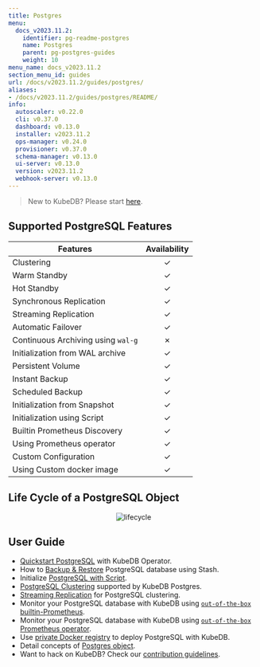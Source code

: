 ```yaml
---
title: Postgres
menu:
  docs_v2023.11.2:
    identifier: pg-readme-postgres
    name: Postgres
    parent: pg-postgres-guides
    weight: 10
menu_name: docs_v2023.11.2
section_menu_id: guides
url: /docs/v2023.11.2/guides/postgres/
aliases:
- /docs/v2023.11.2/guides/postgres/README/
info:
  autoscaler: v0.22.0
  cli: v0.37.0
  dashboard: v0.13.0
  installer: v2023.11.2
  ops-manager: v0.24.0
  provisioner: v0.37.0
  schema-manager: v0.13.0
  ui-server: v0.13.0
  version: v2023.11.2
  webhook-server: v0.13.0
---
```


> New to KubeDB? Please start [here](/docs/v2023.11.2/README).

## Supported PostgreSQL Features

| Features                           | Availability |
| ---------------------------------- |:------------:|
| Clustering                         |   &#10003;   |
| Warm Standby                       |   &#10003;   |
| Hot Standby                        |   &#10003;   |
| Synchronous Replication            |   &#10003;   |
| Streaming Replication              |   &#10003;   |
| Automatic Failover                 |   &#10003;   |
| Continuous Archiving using `wal-g` |   &#10007;   |
| Initialization from WAL archive    |   &#10003;   |
| Persistent Volume                  |   &#10003;   |
| Instant Backup                     |   &#10003;   |
| Scheduled Backup                   |   &#10003;   |
| Initialization from Snapshot       |   &#10003;   |
| Initialization using Script        |   &#10003;   |
| Builtin Prometheus Discovery       |   &#10003;   |
| Using Prometheus operator          |   &#10003;   |
| Custom Configuration               |   &#10003;   |
| Using Custom docker image          |   &#10003;   |

## Life Cycle of a PostgreSQL Object

<p align="center">
  <img alt="lifecycle"  src="/docs/v2023.11.2/images/postgres/lifecycle.png">
</p>

## User Guide

- [Quickstart PostgreSQL](/docs/v2023.11.2/guides/postgres/quickstart/quickstart) with KubeDB Operator.
- How to [Backup & Restore](/docs/v2023.11.2/guides/postgres/backup/overview/) PostgreSQL database using Stash.
- Initialize [PostgreSQL with Script](/docs/v2023.11.2/guides/postgres/initialization/script_source).
- [PostgreSQL Clustering](/docs/v2023.11.2/guides/postgres/clustering/ha_cluster) supported by KubeDB Postgres.
- [Streaming Replication](/docs/v2023.11.2/guides/postgres/clustering/streaming_replication) for PostgreSQL clustering.
- Monitor your PostgreSQL database with KubeDB using [`out-of-the-box` builtin-Prometheus](/docs/v2023.11.2/guides/postgres/monitoring/using-builtin-prometheus).
- Monitor your PostgreSQL database with KubeDB using [`out-of-the-box` Prometheus operator](/docs/v2023.11.2/guides/postgres/monitoring/using-prometheus-operator).
- Use [private Docker registry](/docs/v2023.11.2/guides/postgres/private-registry/using-private-registry) to deploy PostgreSQL with KubeDB.
- Detail concepts of [Postgres object](/docs/v2023.11.2/guides/postgres/concepts/postgres).
- Want to hack on KubeDB? Check our [contribution guidelines](/docs/v2023.11.2/CONTRIBUTING).
